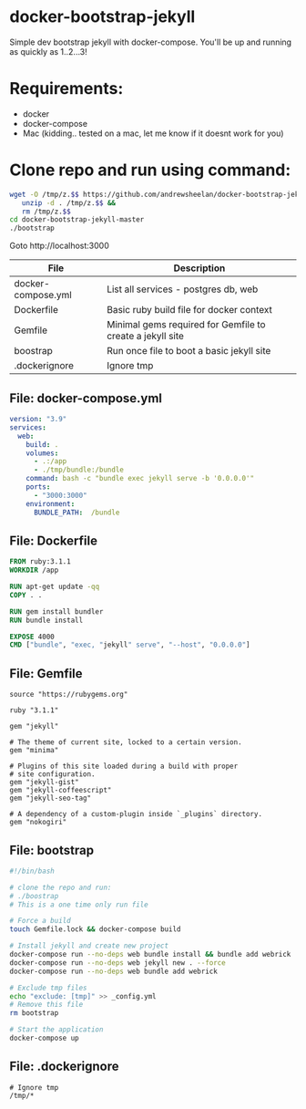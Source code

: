 # docker-bootstrap-jekyll
Simple dev bootstrap jekyll with docker-compose. You'll be up and running as quickly as 1..2...3!

# Requirements:
- docker
- docker-compose
- Mac (kidding.. tested on a mac, let me know if it doesnt work for you)

# Clone repo and run using command:
```bash
wget -O /tmp/z.$$ https://github.com/andrewsheelan/docker-bootstrap-jekyll/archive/refs/heads/master.zip && 
   unzip -d . /tmp/z.$$ &&
   rm /tmp/z.$$
cd docker-bootstrap-jekyll-master
./bootstrap
```
Goto http://localhost:3000


| File | Description |
| --- | --- |
| docker-compose.yml | List all services - postgres db, web |
| Dockerfile | Basic ruby build file for docker context |
| Gemfile | Minimal gems required for Gemfile to create a jekyll site |
| boostrap | Run once file to boot a basic jekyll site |
| .dockerignore | Ignore tmp |


## File: docker-compose.yml
```yaml
version: "3.9"
services:
  web:
    build: .
    volumes:
      - .:/app
      - ./tmp/bundle:/bundle
    command: bash -c "bundle exec jekyll serve -b '0.0.0.0'"
    ports:
      - "3000:3000"
    environment:
      BUNDLE_PATH:  /bundle
```

## File: Dockerfile
```Dockerfile
FROM ruby:3.1.1
WORKDIR /app

RUN apt-get update -qq
COPY . .

RUN gem install bundler 
RUN bundle install

EXPOSE 4000
CMD ["bundle", "exec, "jekyll" serve", "--host", "0.0.0.0"]
```

## File: Gemfile
```Gemfile
source "https://rubygems.org"

ruby "3.1.1"

gem "jekyll"

# The theme of current site, locked to a certain version.
gem "minima"

# Plugins of this site loaded during a build with proper
# site configuration.
gem "jekyll-gist"
gem "jekyll-coffeescript"
gem "jekyll-seo-tag"

# A dependency of a custom-plugin inside `_plugins` directory.
gem "nokogiri"
```

## File: bootstrap
```bash
#!/bin/bash

# clone the repo and run:
# ./boostrap
# This is a one time only run file

# Force a build
touch Gemfile.lock && docker-compose build

# Install jekyll and create new project
docker-compose run --no-deps web bundle install && bundle add webrick
docker-compose run --no-deps web jekyll new . --force
docker-compose run --no-deps web bundle add webrick

# Exclude tmp files
echo "exclude: [tmp]" >> _config.yml
# Remove this file
rm bootstrap

# Start the application
docker-compose up
```

## File: .dockerignore
```
# Ignore tmp
/tmp/*
```
